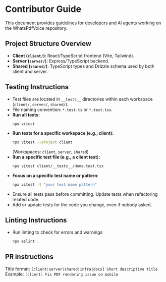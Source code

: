 # Contributor Guide

This document provides guidelines for developers and AI agents working on the WhatsPdfVoice repository.

## Project Structure Overview

- **Client (`client/`)**: React/TypeScript frontend (Vite, Tailwind).
- **Server (`server/`)**: Express/TypeScript backend.
- **Shared (`shared/`)**: TypeScript types and Drizzle schema used by both client and server.

## Testing Instructions

- Test files are located in `__tests__` directories within each workspace (`client/`, `server/`, `shared/`).
- File naming convention: `*.test.ts` or `*.test.tsx`.
- **Run all tests:**
  ```bash
  npx vitest
  ```
- **Run tests for a specific workspace (e.g., client):**
  ```bash
  npx vitest --project client
  ```
  (Workspaces: `client`, `server`, `shared`)
- **Run a specific test file (e.g., a client test):**
  ```bash
  npx vitest client/__tests__/Home.test.tsx
  ```
- **Focus on a specific test name or pattern:**
  ```bash
  npx vitest -t "your test name pattern"
  ```
- Ensure all tests pass before committing. Update tests when refactoring related code.
- Add or update tests for the code you change, even if nobody asked.

## Linting Instructions

- Run linting to check for errors and warnings:
  ```bash
  npx eslint .
  ```

## PR instructions
Title format: `[client|server|shared|infra|docs] Short descriptive title`
Example: `[client] Fix PDF rendering issue on mobile`
